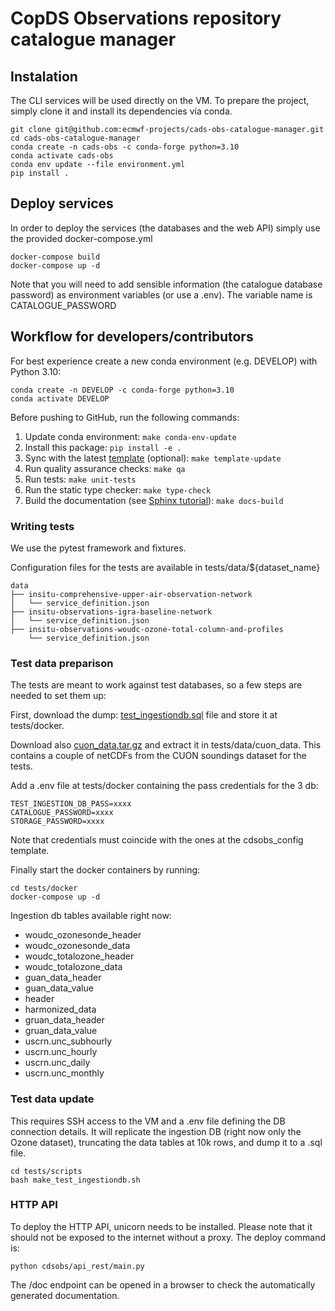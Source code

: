 # CopDS Observations repository catalogue manager

## Instalation

The CLI services will be used directly on the VM. To prepare the project, simply clone
it and install its dependencies via conda.

```commandline
git clone git@github.com:ecmwf-projects/cads-obs-catalogue-manager.git
cd cads-obs-catalogue-manager
conda create -n cads-obs -c conda-forge python=3.10
conda activate cads-obs
conda env update --file environment.yml
pip install .
```

## Deploy services

In order to deploy the services (the databases and the web API) simply use the provided
docker-compose.yml

```commandline
docker-compose build
docker-compose up -d
```

Note that you will need to add sensible information (the catalogue database password)
as environment variables (or use a .env). The variable name is CATALOGUE_PASSWORD

## Workflow for developers/contributors

For best experience create a new conda environment (e.g. DEVELOP) with Python 3.10:

```commandline
conda create -n DEVELOP -c conda-forge python=3.10
conda activate DEVELOP
```

Before pushing to GitHub, run the following commands:

1. Update conda environment: `make conda-env-update`
1. Install this package: `pip install -e .`
1. Sync with the latest [template](https://github.com/ecmwf-projects/cookiecutter-conda-package) (optional): `make template-update`
1. Run quality assurance checks: `make qa`
1. Run tests: `make unit-tests`
1. Run the static type checker: `make type-check`
1. Build the documentation (see [Sphinx tutorial](https://www.sphinx-doc.org/en/master/tutorial/)): `make docs-build`

### Writing tests

We use the pytest framework and fixtures.

Configuration files for the tests are available in tests/data/${dataset_name}

```
data
├── insitu-comprehensive-upper-air-observation-network
│   └── service_definition.json
├── insitu-observations-igra-baseline-network
│   └── service_definition.json
├── insitu-observations-woudc-ozone-total-column-and-profiles
    └── service_definition.json

```

### Test data preparison

The tests are meant to work against test databases, so a few steps are needed to
set them up:

First, download the dump: [test_ingestiondb.sql](https://cloud.predictia.es/s/R9a6z8fBZQcPrAQ)
file and store it at tests/docker.

Download also [cuon_data.tar.gz](https://cloud.predictia.es/s/dTb87RQXfgJ6S6S) and
extract it in tests/data/cuon_data. This contains a couple of netCDFs from the CUON
soundings dataset for the tests.

Add a .env file at tests/docker containing the pass credentials for the 3 db:

```commandline
TEST_INGESTION_DB_PASS=xxxx
CATALOGUE_PASSWORD=xxxx
STORAGE_PASSWORD=xxxx
```

Note that credentials must coincide with the ones at the cdsobs_config template.

Finally start the docker containers by running:

```commandline
cd tests/docker
docker-compose up -d
```

Ingestion db tables available right now:

- woudc_ozonesonde_header
- woudc_ozonesonde_data
- woudc_totalozone_header
- woudc_totalozone_data
- guan_data_header
- guan_data_value
- header
- harmonized_data
- gruan_data_header
- gruan_data_value
- uscrn.unc_subhourly
- uscrn.unc_hourly
- uscrn.unc_daily
- uscrn.unc_monthly

### Test data update

This requires SSH access to the VM and a .env file defining the DB connection
details. It will replicate the ingestion DB (right now only the Ozone dataset),
truncating the data tables at 10k rows, and dump it to a .sql file.

```commandline
cd tests/scripts
bash make_test_ingestiondb.sh
```

### HTTP API

To deploy the HTTP API, unicorn needs to be installed. Please note that it should
not be exposed to the internet without a proxy. The deploy command is:

```
python cdsobs/api_rest/main.py
```

The /doc endpoint can be opened in a browser to check the automatically generated
documentation.
